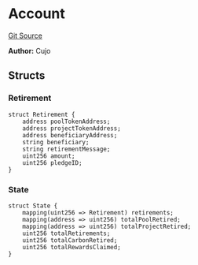 # Account
[Git Source](https://github.com/KlimaDAO/klimadao-solidity/blob/d2235caa445c673ffcb1a4a1d8c97c8c3cba5198/src/infinity/AppStorage.sol)

**Author:**
Cujo


## Structs
### Retirement

```solidity
struct Retirement {
    address poolTokenAddress;
    address projectTokenAddress;
    address beneficiaryAddress;
    string beneficiary;
    string retirementMessage;
    uint256 amount;
    uint256 pledgeID;
}
```

### State

```solidity
struct State {
    mapping(uint256 => Retirement) retirements;
    mapping(address => uint256) totalPoolRetired;
    mapping(address => uint256) totalProjectRetired;
    uint256 totalRetirements;
    uint256 totalCarbonRetired;
    uint256 totalRewardsClaimed;
}
```

